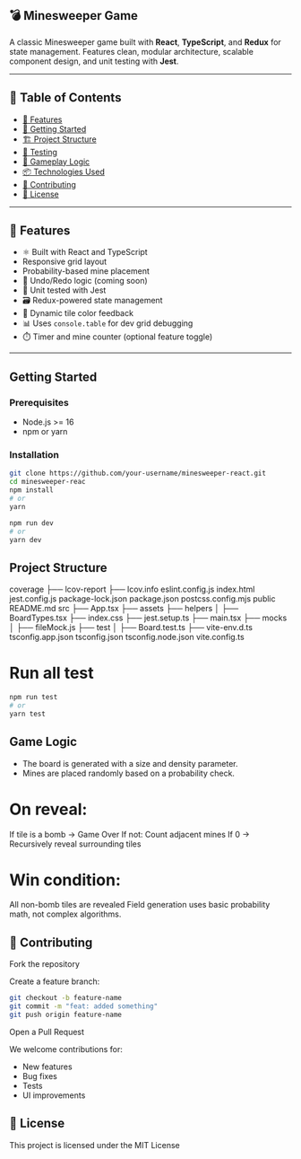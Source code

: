 ## 💣 Minesweeper Game

A classic Minesweeper game built with **React**, **TypeScript**, and **Redux** for state management. Features clean, modular architecture, scalable component design, and unit testing with **Jest**.


---

## 📑 Table of Contents

- [🎯 Features](#-features)
- [🚀 Getting Started](#-getting-started)
- [🏗️ Project Structure](#-project-structure)
- [🧪 Testing](#-testing)
- [🧠 Gameplay Logic](#-gameplay-logic)
- [📦 Technologies Used](#-technologies-used)
- [🔧 Contributing](#-contributing)
- [📄 License](#-license)

---

## 🎯 Features

- ⚛️ Built with React and TypeScript
-  Responsive grid layout
-  Probability-based mine placement
- 🔁 Undo/Redo logic (coming soon)
- 🧪 Unit tested with Jest
- 🗃️ Redux-powered state management
- 🎨 Dynamic tile color feedback
- 📊 Uses `console.table` for dev grid debugging
- ⏱️ Timer and mine counter (optional feature toggle)

---

##  Getting Started

### Prerequisites

- Node.js >= 16
- npm or yarn

### Installation

```bash
git clone https://github.com/your-username/minesweeper-react.git
cd minesweeper-reac
npm install
# or
yarn

```

```bash 
npm run dev
# or
yarn dev


```

## Project Structure

coverage
├── lcov-report 
├── lcov.info
eslint.config.js
index.html
jest.config.js
package-lock.json
package.json
postcss.config.mjs
public
README.md
src
├── App.tsx
├── assets
├── helpers
│   ├── BoardTypes.tsx
├── index.css
├── jest.setup.ts
├── main.tsx
├── mocks
│   ├── fileMock.js
├── test
│   ├── Board.test.ts
├── vite-env.d.ts
tsconfig.app.json
tsconfig.json
tsconfig.node.json
vite.config.ts


# Run all test

```bash
npm run test
# or
yarn test
```

## Game Logic

- The board is generated with a size and density parameter.
- Mines are placed randomly based on a probability check.

# On reveal:
If tile is a bomb → Game Over
If not:
Count adjacent mines
If 0 → Recursively reveal surrounding tiles

# Win condition:

All non-bomb tiles are revealed
Field generation uses basic probability math, not complex algorithms.

## 🔧 Contributing
Fork the repository

Create a feature branch: 

```bash
git checkout -b feature-name
git commit -m "feat: added something"
git push origin feature-name
```

Open a Pull Request

We welcome contributions for:
- New features
- Bug fixes
- Tests
- UI improvements

## 📄 License
This project is licensed under the MIT License 

